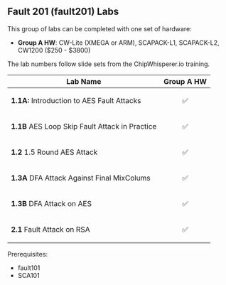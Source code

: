 ## Fault 201 (fault201) Labs

This group of labs can be completed with one set of hardware:

* **Group A HW**: CW-Lite (XMEGA or ARM), SCAPACK-L1, SCAPACK-L2, CW1200 ($250 - $3800)

The lab numbers follow slide sets from the ChipWhisperer.io training.

|            Lab Name                                |             Group A HW |
|----------------------------------------------------|------------------------|
| **1.1A:**  Introduction to AES Fault Attacks       | <p align="center"> ✅  |
| **1.1B**   AES Loop Skip Fault Attack in Practice  | <p align="center"> ✅  |
| **1.2**   1.5 Round AES Attack                     | <p align="center"> ✅  |
| **1.3A**  DFA Attack Against Final MixColums       | <p align="center"> ✅  |
| **1.3B**  DFA Attack on AES                        | <p align="center"> ✅  |
| **2.1**   Fault Attack on RSA                      | <p align="center"> ✅  |

Prerequisites:
* fault101
* SCA101